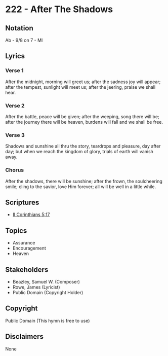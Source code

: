 # 222 - After The Shadows

## Notation

Ab - 9/8 on 7 - MI

## Lyrics

### Verse 1

After the midnight, morning will greet us; after the sadness joy will appear; after the tempest, sunlight will meet us; after the jeering, praise we shall hear.

### Verse 2

After the battle, peace will be given; after the weeping, song there will be; after the journey there will be heaven, burdens will fall and we shall be free.

### Verse 3

Shadows and sunshine all thru the story, teardrops and pleasure, day after day; but when we reach the kingdom of glory, trials of earth will vanish away.

### Chorus

After the shadows, there will be sunshine; after the frown, the soulcheering smile; cling to the savior, love Him forever; all will be well in a little while.


## Scriptures

- [II Corinthians 5:17](https://www.biblegateway.com/passage/?search=II%20Corinthians%205%3A17)

## Topics

- Assurance
- Encouragement
- Heaven

## Stakeholders

- Beazley, Samuel W. (Composer)
- Rowe, James (Lyricist)
- Public Domain (Copyright Holder)

## Copyright

Public Domain
(This hymn is free to use)

## Disclaimers

None


